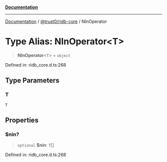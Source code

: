 [**Documentation**](../../../README.md)

***

[Documentation](../../../README.md) / [@trust0/ridb-core](../README.md) / NInOperator

# Type Alias: NInOperator\<T\>

> **NInOperator**\<`T`\> = `object`

Defined in: ridb\_core.d.ts:268

## Type Parameters

### T

`T`

## Properties

### $nin?

> `optional` **$nin**: `T`[]

Defined in: ridb\_core.d.ts:268
